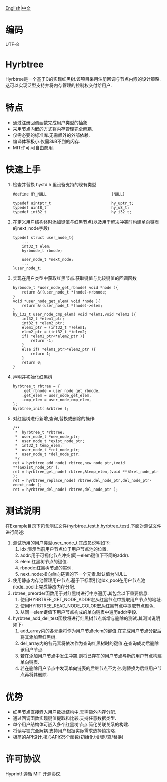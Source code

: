 [English](README.md)|[中文](README_zh.md)

#   编码
UTF-8

#   Hyrbtree
Hyrbtree是一个基于C的实现红黑树.该项目采用注册回调与节点内嵌的设计策略.这可以实现泛型支持并将内存管理的控制权交付给用户.

#   特点
-   通过注册回调函数完成用户类型的抽象.
-   采用节点内嵌的方式将内存管理完全解耦.
-   仅需必要的标准库.无需额外的外部依赖.
-   编译体积极小.仅需3kB不到的闪存.
-   MIT许可.可自由商用.

#   快速上手
1.  检查并替换 hystd.h 里设备支持的现有类型
    ```
    #define HY_NULL                             (NULL)

    typedef uintptr_t                           hy_uptr_t;
    typedef uint8_t 							hy_u8_t;
    typedef int32_t								hy_i32_t;
    ```
1.  在定义用户结构体时添加键值与红黑节点(以及用于解决冲突时构建单向链表的next_node字段)
    ```
    typedef struct user_node_t{
        ...
        int32_t elem;
        hyrbnode_t rbnode;

        user_node_t *next_node;
        ...
    }user_node_t;
    ```
1.  实现在用户类型中获取红黑节点.获取键值与比较键值的回调函数
    ```
    hyrbnode_t *user_node_get_rbnode( void *node ){
        return &((user_node_t *)node)->rbnode;
    }
    void *user_node_get_elem( void *node ){
        return &((user_node_t *)node)->elem;
    }
    hy_i32_t user_node_cmp_elem( void *elem1,void *elem2 ){
        int32_t *elem1_ptr;
        int32_t *elem2_ptr;
        elem1_ptr = (int32_t *)elem1;
        elem2_ptr = (int32_t *)elem2;
        if( *elem1_ptr<*elem2_ptr ){
            return -1;
        }
        else if( *elem1_ptr>*elem2_ptr ){
            return 1;
        }
        return 0;
    }
    ```
1.  声明并初始化红黑树
    ```
    hyrbtree_t rbtree = {
        .get_rbnode = user_node_get_rbnode,
        .get_elem = user_node_get_elem,
        .cmp_elem = user_node_cmp_elem,
    };
    hyrbtree_init( &rbtree );
    ```
1.  对红黑树进行新增,查询,替换或删除的操作:
    ```
    /**
     *  hyrbtree_t *rbtree;
     *  user_node_t *new_node_ptr;
     *  user_node_t *exist_node_ptr;
     *  int32_t temp_elem;
     *  user_node_t *ret_node_ptr;
     *  user_node_t *del_node_ptr;
     */
    ret = hyrbtree_add_node( rbtree,new_node_ptr,(void **)&exist_node_ptr );
    ret = hyrbtree_get_node( rbtree,&temp_elem,(void **)&ret_node_ptr );
    ret = hyrbtree_replace_node( rbtree,del_node_ptr,del_node_ptr->next_node );
    ret = hyrbtree_del_node( rbtree,del_node_ptr );
    ```
    
#   测试说明
在Example目录下包含测试文件(hyrbtree_test.h,hyrbtree_test).下面对测试文件进行简述:
1.  测试所用的用户类型user_node_t.其成员说明如下:
    1.  idx:表示当前用户节点位于用户节点池的位置.
    1.  addr:用于可视化节点冲突(同一elem键值下不同的addr).
    1.  elem:红黑树节点的键值.
    1.  rbnode:红黑树节点的实例.
    1.  next_node:指向单向链表的下一个元素.默认值为NULL.
1.  使用静态内存池管理用户节点.基于下标索引池idx_pool在用户节点池node_pool上完成静态内存分配.
1.  rbtree_preorder函数用于对红黑树进行中序遍历.其包含以下重要信息:
    1.  使用HYRBTREE_GET_NODE_ADDR宏从红黑节点中提取用户节点的地址.
    1.  使用HYRBTREE_READ_NODE_COLOR宏从红黑节点中提取节点颜色.
    1.  从同一elem键值下用户节点构成的单向链表中遍历addr字段.
1.  hyrbtree_add_del_test函数将进行红黑树节点新增与删除的测试.其测试说明如下:
    1.  add_array内的各元素将作为用户节点elem的键值.在完成用户节点分配后将其添加至红黑树.
    1.  del_array内的各元素将依次作为查询红黑树时的键值.在查询成功后删除该用户节点.
    1.  若在添加用户节点中发生冲突.则将已存在的用户节点与新的用户节点构建单向链表.
    1.  若在删除用户节点中发现单向链表的后继节点不为空.则替换为后继用户节点再将其删除.

#   优势
-   红黑节点直接嵌入用户数据结构中.无需额外内存分配.
-   通过回调函数实现键值提取和比较.支持任意数据类型.
-   单个用户结构体可嵌入多个红黑树节点.简化关联关系的构建.
-   将读写锁完全解耦.支持用户根据实际需求选择锁策略.
-   极简的API设计.核心API仅5个函数(初始化/增/删/查/替换)

#   许可协议
Hyprintf 遵循 MIT 开源协议.
